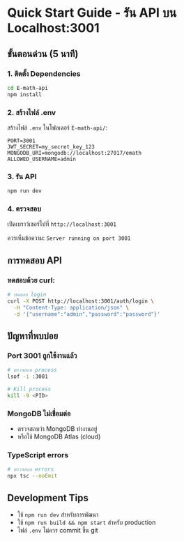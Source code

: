 # Quick Start Guide - รัน API บน Localhost:3001

## ขั้นตอนด่วน (5 นาที)

### 1. ติดตั้ง Dependencies
```bash
cd E-math-api
npm install
```

### 2. สร้างไฟล์ .env
สร้างไฟล์ `.env` ในโฟลเดอร์ `E-math-api/`:

```env
PORT=3001
JWT_SECRET=my_secret_key_123
MONGODB_URI=mongodb://localhost:27017/emath
ALLOWED_USERNAME=admin
```

### 3. รัน API
```bash
npm run dev
```

### 4. ตรวจสอบ
เปิดเบราว์เซอร์ไปที่ `http://localhost:3001`

ควรเห็นข้อความ: `Server running on port 3001`

## การทดสอบ API

### ทดสอบด้วย curl:

```bash
# ทดสอบ login
curl -X POST http://localhost:3001/auth/login \
  -H "Content-Type: application/json" \
  -d '{"username":"admin","password":"password"}'
```

## ปัญหาที่พบบ่อย

### Port 3001 ถูกใช้งานแล้ว
```bash
# ตรวจสอบ process
lsof -i :3001

# Kill process
kill -9 <PID>
```

### MongoDB ไม่เชื่อมต่อ
- ตรวจสอบว่า MongoDB ทำงานอยู่
- หรือใช้ MongoDB Atlas (cloud)

### TypeScript errors
```bash
# ตรวจสอบ errors
npx tsc --noEmit
```

## Development Tips

- ใช้ `npm run dev` สำหรับการพัฒนา
- ใช้ `npm run build && npm start` สำหรับ production
- ไฟล์ `.env` ไม่ควร commit ขึ้น git 
